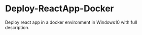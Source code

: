 # Deploy-ReactApp-Docker
Deploy react app in a docker environment in Windows10 with full description. 
